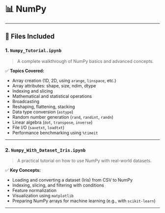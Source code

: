 # 📊 NumPy

---

## 📁 Files Included

### 1. `Numpy_Tutorial.ipynb`
> A complete walkthrough of NumPy basics and advanced concepts.

✅ **Topics Covered:**
- Array creation (1D, 2D, using `arange`, `linspace`, etc.)
- Array attributes: shape, size, ndim, dtype
- Indexing and slicing
- Mathematical and statistical operations
- Broadcasting
- Reshaping, flattening, stacking
- Data type conversion (`astype`)
- Random number generation (`rand`, `randint`, `randn`)
- Linear algebra (`dot`, `transpose`, `inverse`)
- File I/O (`savetxt`, `loadtxt`)
- Performance benchmarking using `%timeit`

---

### 2. `Numpy_With_Dataset_Iris.ipynb`
> A practical tutorial on how to use NumPy with real-world datasets.

✅ **Key Concepts:**
- Loading and converting a dataset (Iris) from CSV to NumPy
- Indexing, slicing, and filtering with conditions
- Feature normalization
- Visualization using `matplotlib`
- Preparing NumPy arrays for machine learning (e.g., with `scikit-learn`)

---

